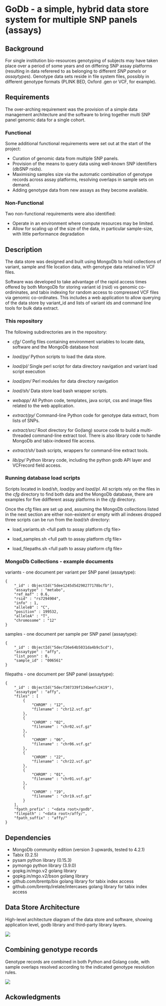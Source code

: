 # GoDb - a simple, hybrid data store system for multiple SNP panels (assays)
## Background
For single institution bio-resources genotyping of subjects may have taken place over a period of some years and on differing SNP assay platforms (resulting in data referered to as belonging to different *SNP panels* or *assaytype*s). Genotype data sets reside in file system files, possibly in different genotype formats (PLINK BED, Oxford .gen or VCF, for example).


## Requirements
The over-arching requirement was the provision of a simple data management architecture and the software to bring together multi SNP panel genomic data for a single cohort.

### Functional
Some additional functional requirements were set out at the start of the project:
* Curation of genomic data from multiple SNP panels.
* Provision of the means to query data using well-known SNP identifiers (dbSNP rsids). 
* Maximising samples size via the automatic combination of genotype records across assay platforms, resolving overlaps in sample sets on demand.
* Adding genotype data from new assays as they become available.   
 
### Non-Functional
Two non-functional requirements were also identified:
* Operate in an environment where compute resources may be limited.
* Allow for scaling up of the size of the data, in particular sample-size, with little performance degradation   

## Description
The data store was designed and built using MongoDb to hold collections of variant, sample and file location data, with genotype data retained in VCF files.

Software was developed to take advantage of the rapid access times offered by both MongoDb for storing variant id (rsid) vs genomic co-ordininates, and tabix indexing for random access to compressed VCF files via genomic co-ordinates. This includes a web application to allow querying of the data store by variant_id and lists of variant ids and command line tools for bulk data extract.

### This repository 
The following subdirectories are in the repository:

- *cfg/* Config files containing environment variables to locate data, software and the MongoDb database host 

- *load/py/* Python scripts to load the data store.

- *load/pl/* Single perl script for data directory navigation and variant load script execution

- *load/pm/* Perl modules for data directory navigation

- *load/sh/* Data store load bash wrapper scripts.

- *webapp/* All Python code, templates, java script, css and image files related to the web application.

- *extract/py/* Command-line Python code for genotype data extract, from lists of SNPs. 

- *extract/src/* Root directory for Go(lang) source code to build a multi-threaded command-line extract tool. There is also library code to handle MongoDb and tabix-indexed file access.

- *extract/sh/* bash scripts, wrappers for command-line extract tools.

- *lib/py/* Python library code, including the python godb API layer and VCFrecord field access.

### Running database load scripts
Scripts located in *load/sh*, *load/py* and *load/pl*.
All scripts rely on the files in the *cfg* directory to find both data and the MongoDb database, there are examples for five ddifferent assay platforms in the *cfg* directory.

Once the cfg files are set up and, assuming the MongoDb collections listed in the next section are either non-existent or empty with all indexes dropped three scripts can be run from the *load/sh* directory:

- load_variants.sh \<full path to assay platform cfg file\> 

- load_samples.sh \<full path to assay platform cfg file\> 

- load_filepaths.sh \<full path to assay platform cfg file\> 


### MongoDb Collections - example documents
variants - one document per variant per SNP panel (assaytype):
```
{
	"_id" : ObjectId("5dee1245d5d298277178bcfb"),
	"assaytype" : "metabo",
	"ref_maf" : 0.6,
	"rsid" : "rs7294904",
	"info" : 1,
	"alleleB" : "C",
	"position" : 199532,
	"alleleA" : "T",
	"chromosome" : "12"
}
```

samples - one document per sample per SNP panel (assaytype):
```
{
	"_id" : ObjectId("5decf26e64b5031da4b9c5cd"),
	"assaytype" : "affy",
	"list_posn" : 0,
	"sample_id" : "006561"
}
```

filepaths - one document per SNP panel (assaytype):
```
{
	"_id" : ObjectId("5decf307339f134beefc2419"),
	"assaytype" : "affy",
	"files" : [
		{
			"CHROM" : "12",
			"filename" : "chr12.vcf.gz"
		},
		{
			"CHROM" : "02",
			"filename" : "chr02.vcf.gz"
		},
		{
			"CHROM" : "06",
			"filename" : "chr06.vcf.gz"
		},
		{
			"CHROM" : "22",
			"filename" : "chr22.vcf.gz"
		},
		{
			"CHROM" : "01",
			"filename" : "chr01.vcf.gz"
		},
		{
			"CHROM" : "19",
			"filename" : "chr19.vcf.gz"
		}
	],
	"fpath_prefix" : "<data root>/godb",
	"filepath" : "<data root>/affy/",
	"fpath_suffix" : "affy/"
}
```

## Dependencies
- MongoDb community edition (version 3 upwards, tested to 4.2.1)
- Tabix (0.2.5)
- pysam python library (0.15.3)
- pymongo python library (3.9.0)
- gopkg.in/mgo.v2 golang library
- gopkg.in/mgo.v2/bson golang library
- github.com/brentp/bix golang library for tabix index access
- github.com/brentp/irelate/intercases golang library for tabix index access

## Data Store Architecture 
High-level architecture diagram of the data store and software, showing application level, godb library and third-party library layers.

![](images/godb_architecture.png)


## Combining genotype records 
Genotype records are combined in both Python and Golang code, with sample overlaps resolved according to the indicated genotype resolution rules.

![](images/combining_geno_data.png)
## Ackowledgments

